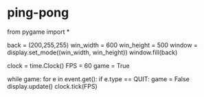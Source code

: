 # ping-pong
from pygame import *

back = (200,255,255)
win_width = 600
win_height = 500
window = display.set_mode((win_width, win_height))
window.fill(back)

clock = time.Clock()
FPS = 60
game = True

while game:
    for e in event.get():
        if e.type == QUIT:
            game = False
    display.update()
    clock.tick(FPS)

